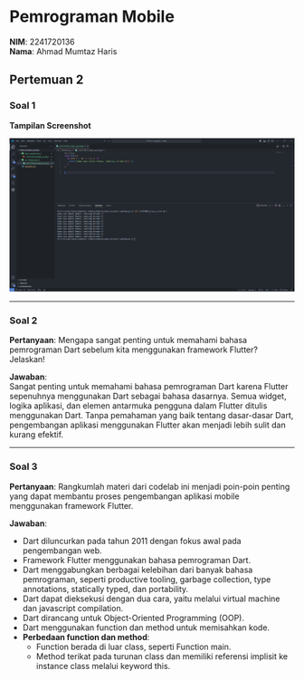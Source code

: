 # Pemrograman Mobile

**NIM**: 2241720136  
**Nama**: Ahmad Mumtaz Haris  

## Pertemuan 2

### Soal 1
**Tampilan Screenshot**

![Hello World Screenshot](docs/pertemuan_2/2241720136_hello_word.png)

---

### Soal 2
**Pertanyaan**: Mengapa sangat penting untuk memahami bahasa pemrograman Dart sebelum kita menggunakan framework Flutter? Jelaskan!

**Jawaban**:  
Sangat penting untuk memahami bahasa pemrograman Dart karena Flutter sepenuhnya menggunakan Dart sebagai bahasa dasarnya. Semua widget, logika aplikasi, dan elemen antarmuka pengguna dalam Flutter ditulis menggunakan Dart. Tanpa pemahaman yang baik tentang dasar-dasar Dart, pengembangan aplikasi menggunakan Flutter akan menjadi lebih sulit dan kurang efektif.

---

### Soal 3
**Pertanyaan**: Rangkumlah materi dari codelab ini menjadi poin-poin penting yang dapat membantu proses pengembangan aplikasi mobile menggunakan framework Flutter.

**Jawaban**:
- Dart diluncurkan pada tahun 2011 dengan fokus awal pada pengembangan web.
- Framework Flutter menggunakan bahasa pemrograman Dart.
- Dart menggabungkan berbagai kelebihan dari banyak bahasa pemrograman, seperti productive tooling, garbage collection, type annotations, statically typed, dan portability.
- Dart dapat dieksekusi dengan dua cara, yaitu melalui virtual machine dan javascript compilation.
- Dart dirancang untuk Object-Oriented Programming (OOP).
- Dart menggunakan function dan method untuk memisahkan kode.
- **Perbedaan function dan method**:
  - Function berada di luar class, seperti Function main.
  - Method terikat pada turunan class dan memiliki referensi implisit ke instance class melalui keyword this.
